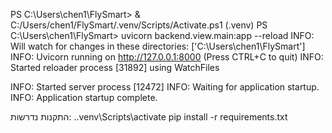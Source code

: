 PS C:\Users\chen1\FlySmart> & C:/Users/chen1/FlySmart/.venv/Scripts/Activate.ps1
(.venv) PS C:\Users\chen1\FlySmart> uvicorn backend.view.main:app --reload 
INFO:     Will watch for changes in these directories: ['C:\\Users\\chen1\\FlySmart']
INFO:     Uvicorn running on http://127.0.0.1:8000 (Press CTRL+C to quit)
INFO:     Started reloader process [31892] using WatchFiles

INFO:     Started server process [12472]
INFO:     Waiting for application startup.
INFO:     Application startup complete.


התקנות נדרשות:
.\.venv\Scripts\activate
pip install -r requirements.txt

